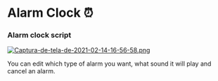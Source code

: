 # Alarm Clock ⏰
### Alarm clock script 

[![Captura-de-tela-de-2021-02-14-16-56-58.png](https://i.postimg.cc/XJ8LmFgp/Captura-de-tela-de-2021-02-14-16-56-58.png)](https://postimg.cc/Hcrb7rRg)

You can edit which type of alarm you want, what sound it will play and cancel an alarm.
